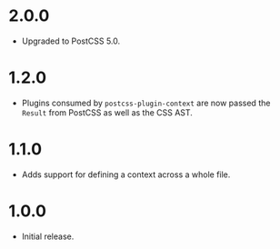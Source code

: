 # 2.0.0

* Upgraded to PostCSS 5.0.

# 1.2.0

* Plugins consumed by `postcss-plugin-context` are now passed the `Result`
  from PostCSS as well as the CSS AST.

# 1.1.0

* Adds support for defining a context across a whole file.

# 1.0.0

* Initial release.
